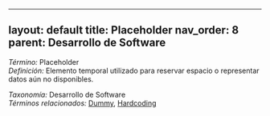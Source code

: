 
---
layout: default
title: Placeholder
nav_order: 8
parent: Desarrollo de Software
---

*Término:* Placeholder  
*Definición:* Elemento temporal utilizado para reservar espacio o representar datos aún no disponibles.

*Taxonomía:* Desarrollo de Software  
*Términos relacionados:* [Dummy](https://maleniski.github.io/diccionario-angl-tec-mx/docs/alfabeticamente/D/dummy/), [Hardcoding](https://maleniski.github.io/diccionario-angl-tec-mx/docs/alfabeticamente/H/hardcoding/)
